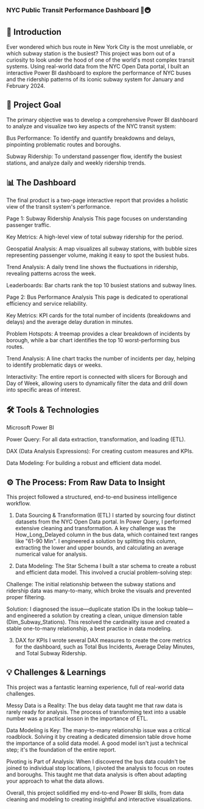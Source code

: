 ### NYC Public Transit Performance Dashboard 🚌🚇
## 🚀 Introduction
Ever wondered which bus route in New York City is the most unreliable, or which subway station is the busiest? This project was born out of a curiosity to look under the hood of one of the world's most complex transit systems. Using real-world data from the NYC Open Data portal, I built an interactive Power BI dashboard to explore the performance of NYC buses and the ridership patterns of its iconic subway system for January and February 2024.

## 🎯 Project Goal
The primary objective was to develop a comprehensive Power BI dashboard to analyze and visualize two key aspects of the NYC transit system:

Bus Performance: To identify and quantify breakdowns and delays, pinpointing problematic routes and boroughs.

Subway Ridership: To understand passenger flow, identify the busiest stations, and analyze daily and weekly ridership trends.

## 📊 The Dashboard
The final product is a two-page interactive report that provides a holistic view of the transit system's performance.

Page 1: Subway Ridership Analysis
This page focuses on understanding passenger traffic.

Key Metrics: A high-level view of total subway ridership for the period.

Geospatial Analysis: A map visualizes all subway stations, with bubble sizes representing passenger volume, making it easy to spot the busiest hubs.

Trend Analysis: A daily trend line shows the fluctuations in ridership, revealing patterns across the week.

Leaderboards: Bar charts rank the top 10 busiest stations and subway lines.

Page 2: Bus Performance Analysis
This page is dedicated to operational efficiency and service reliability.

Key Metrics: KPI cards for the total number of incidents (breakdowns and delays) and the average delay duration in minutes.

Problem Hotspots: A treemap provides a clear breakdown of incidents by borough, while a bar chart identifies the top 10 worst-performing bus routes.

Trend Analysis: A line chart tracks the number of incidents per day, helping to identify problematic days or weeks.

Interactivity: The entire report is connected with slicers for Borough and Day of Week, allowing users to dynamically filter the data and drill down into specific areas of interest.

## 🛠️ Tools & Technologies
Microsoft Power BI

Power Query: For all data extraction, transformation, and loading (ETL).

DAX (Data Analysis Expressions): For creating custom measures and KPIs.

Data Modeling: For building a robust and efficient data model.

## ⚙️ The Process: From Raw Data to Insight
This project followed a structured, end-to-end business intelligence workflow.

1. Data Sourcing & Transformation (ETL)
I started by sourcing four distinct datasets from the NYC Open Data portal. In Power Query, I performed extensive cleaning and transformation. A key challenge was the How_Long_Delayed column in the bus data, which contained text ranges like "61-90 Min". I engineered a solution by splitting this column, extracting the lower and upper bounds, and calculating an average numerical value for analysis.

2. Data Modeling: The Star Schema
I built a star schema to create a robust and efficient data model. This involved a crucial problem-solving step:

Challenge: The initial relationship between the subway stations and ridership data was many-to-many, which broke the visuals and prevented proper filtering.

Solution: I diagnosed the issue—duplicate station IDs in the lookup table—and engineered a solution by creating a clean, unique dimension table (Dim_Subway_Stations). This resolved the cardinality issue and created a stable one-to-many relationship, a best practice in data modeling.

3. DAX for KPIs
I wrote several DAX measures to create the core metrics for the dashboard, such as Total Bus Incidents, Average Delay Minutes, and Total Subway Ridership.

## 💡 Challenges & Learnings
This project was a fantastic learning experience, full of real-world data challenges.

Messy Data is a Reality: The bus delay data taught me that raw data is rarely ready for analysis. The process of transforming text into a usable number was a practical lesson in the importance of ETL.

Data Modeling is Key: The many-to-many relationship issue was a critical roadblock. Solving it by creating a dedicated dimension table drove home the importance of a solid data model. A good model isn't just a technical step; it's the foundation of the entire report.

Pivoting is Part of Analysis: When I discovered the bus data couldn't be joined to individual stop locations, I pivoted the analysis to focus on routes and boroughs. This taught me that data analysis is often about adapting your approach to what the data allows.

Overall, this project solidified my end-to-end Power BI skills, from data cleaning and modeling to creating insightful and interactive visualizations.
